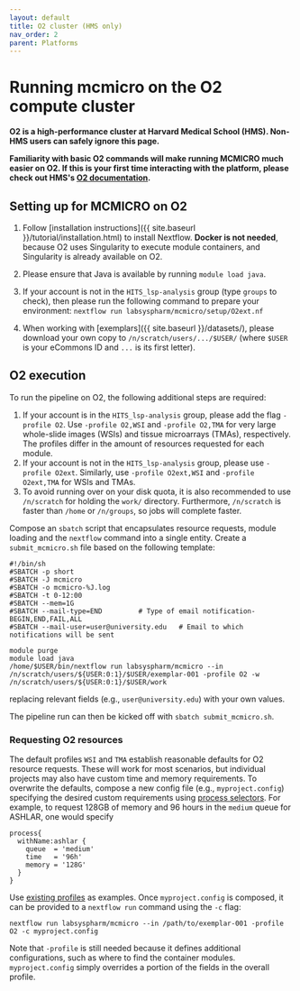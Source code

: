 ```yaml
---
layout: default
title: O2 cluster (HMS only)
nav_order: 2
parent: Platforms
---
```


# Running mcmicro on the O2 compute cluster

**O2 is a high-performance cluster at Harvard Medical School (HMS). Non-HMS users can safely ignore this page.**

**Familiarity with basic O2 commands will make running MCMICRO much easier on O2. If this is your first time interacting with the platform, please check out HMS's [O2 documentation](https://harvardmed.atlassian.net/wiki/spaces/O2/overview).** 

## Setting up for MCMICRO on O2

1. Follow [installation instructions]({{ site.baseurl }}/tutorial/installation.html) to install Nextflow. **Docker is not needed**, because O2 uses Singularity to execute module containers, and Singularity is already available on O2.

1. Please ensure that Java is available by running `module load java`.

1. If your account is not in the `HITS_lsp-analysis` group (type `groups` to check), then please run the following command to prepare your environment: `nextflow run labsyspharm/mcmicro/setup/O2ext.nf`

1. When working with [exemplars]({{ site.baseurl }}/datasets/), please download your own copy to `/n/scratch/users/.../$USER/` (where `$USER` is your eCommons ID and `...` is its first letter).

## O2 execution

To run the pipeline on O2, the following additional steps are required:
1. If your account is in the `HITS_lsp-analysis` group, please add the flag `-profile O2`. Use `-profile O2,WSI` and `-profile O2,TMA` for very large whole-slide images (WSIs) and tissue microarrays (TMAs), respectively. The profiles differ in the amount of resources requested for each module.
1. If your account is not in the `HITS_lsp-analysis` group, please use `-profile O2ext`. Similarly, use `-profile O2ext,WSI` and `-profile O2ext,TMA` for WSIs and TMAs.
1. To avoid running over on your disk quota, it is also recommended to use `/n/scratch` for holding the `work/` directory. Furthermore, `/n/scratch` is faster than `/home` or `/n/groups`, so jobs will complete faster. 

Compose an `sbatch` script that encapsulates resource requests, module loading and the `nextflow` command into a single entity. Create a `submit_mcmicro.sh` file based on the following template:

```
#!/bin/sh
#SBATCH -p short
#SBATCH -J mcmicro              
#SBATCH -o mcmicro-%J.log
#SBATCH -t 0-12:00
#SBATCH --mem=1G
#SBATCH --mail-type=END         # Type of email notification- BEGIN,END,FAIL,ALL
#SBATCH --mail-user=user@university.edu   # Email to which notifications will be sent

module purge
module load java
/home/$USER/bin/nextflow run labsyspharm/mcmicro --in /n/scratch/users/${USER:0:1}/$USER/exemplar-001 -profile O2 -w /n/scratch/users/${USER:0:1}/$USER/work
```
replacing relevant fields (e.g., `user@university.edu`) with your own values.

The pipeline run can then be kicked off with `sbatch submit_mcmicro.sh`.

### Requesting O2 resources

The default profiles `WSI` and `TMA` establish reasonable defaults for O2 resource requests. These will work for most scenarios, but individual projects may also have custom time and memory requirements. To overwrite the defaults, compose a new config file (e.g., `myproject.config`) specifying the desired custom requirements using [process selectors](https://www.nextflow.io/docs/latest/config.html#process-selectors). For example, to request 128GB of memory and 96 hours in the `medium` queue for ASHLAR, one would specify
```
process{
  withName:ashlar {
    queue  = 'medium'
    time   = '96h'
    memory = '128G'
  }
}
```
Use [existing profiles](https://github.com/labsyspharm/mcmicro/tree/master/config/nf) as examples. Once `myproject.config` is composed, it can be provided to a `nextflow run` command using the `-c` flag:

```
nextflow run labsyspharm/mcmicro --in /path/to/exemplar-001 -profile O2 -c myproject.config
```

Note that `-profile` is still needed because it defines additional configurations, such as where to find the container modules. `myproject.config` simply overrides a portion of the fields in the overall profile.

